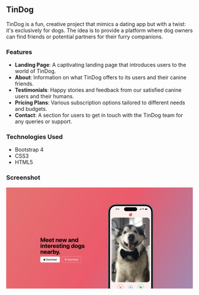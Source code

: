 ## TinDog

TinDog is a fun, creative project that mimics a dating app but with a twist: it's exclusively for dogs. The idea is to provide a platform where dog owners can find friends or potential partners for their furry companions.

### Features

- **Landing Page**: A captivating landing page that introduces users to the world of TinDog.
- **About**: Information on what TinDog offers to its users and their canine friends.
- **Testimonials**: Happy stories and feedback from our satisfied canine users and their humans.
- **Pricing Plans**: Various subscription options tailored to different needs and budgets.
- **Contact**: A section for users to get in touch with the TinDog team for any queries or support.

### Technologies Used

- Bootstrap 4
- CSS3
- HTML5

### Screenshot
<img src="screenshot.png" width="800"/>